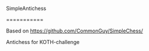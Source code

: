 SimpleAntichess

===========

Based on https://github.com/CommonGuy/SimpleChess/

Antichess for KOTH-challenge
